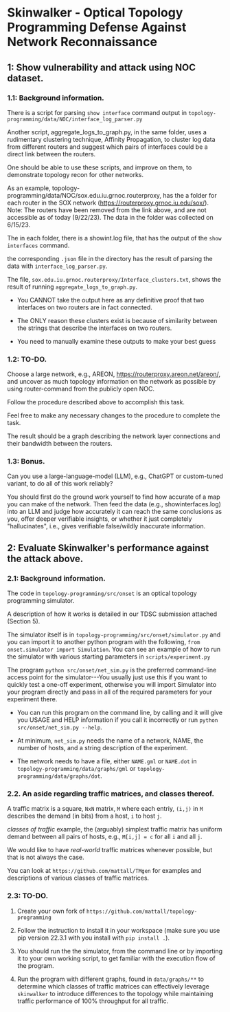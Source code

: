 # Skinwalker - Optical Topology Programming Defense Against Network Reconnaissance


## 1: Show vulnerability and attack using NOC dataset.

### 1.1: Background information. 

There is a script for parsing `show interface` command output in `topology-programming/data/NOC/interface_log_parser.py`

Another script, aggregate_logs_to_graph.py, in the same folder, uses a rudimentary clustering technique, Affinity Propagation, to cluster log data from different routers and suggest which pairs of interfaces could be a direct link between the routers. 

One should be able to use these scripts, and improve on them, to demonstrate topology recon for other networks. 

As an example, topology-programming/data/NOC/sox.edu.iu.grnoc.routerproxy, has the a folder for each router in the SOX network (https://routerproxy.grnoc.iu.edu/sox/). 
Note: The routers have been removed from the link above, and are not accessible as of today (9/22/23). The data in the folder was collected on 6/15/23.

The in each folder, there is a showint.log file, that has the output of the `show interfaces` command. 

the corresponding `.json` file in the directory has the result of parsing the data with  `interface_log_parser.py`.

The file, `sox.edu.iu.grnoc.routerproxy/Interface_clusters.txt`, shows the result of running `aggregate_logs_to_graph.py`. 

- You CANNOT take the output here as any definitive proof that two interfaces on two routers are in fact connected.

- The ONLY reason these clusters exist is because of similarity between the strings that describe the interfaces on two routers. 

- You need to manually examine these outputs to make your best guess 

### 1.2: TO-DO.

Choose a large network, e.g., AREON, https://routerproxy.areon.net/areon/,
and uncover as much topology information on the network as possible by using router-command from the publicly open NOC.

Follow the procedure described above to accomplish this task. 

Feel free to make any necessary changes to the procedure to complete the task. 

The result should be a graph describing the network layer connections and their bandwidth between the routers. 

### 1.3: Bonus.

Can you use a large-language-model (LLM), e.g., ChatGPT or custom-tuned variant, to do all of this work reliably? 

You should first do the ground work yourself to find how accurate of a map you can make of the network. Then feed the data (e.g., showinterfaces.log) into an LLM and judge how accurately it can reach the same conclusions as you, offer deeper verifiable insights, or whether it just completely "hallucinates", i.e., gives verifiable false/wildly inaccurate information. 

## 2: Evaluate Skinwalker's performance against the attack above.

### 2.1: Background information.

The code in `topology-programming/src/onset` is an optical topology programming simulator. 

A description of how it works is detailed in our TDSC submission attached (Section 5).

The simulator itself is in `topology-programming/src/onset/simulator.py` and you can import it to another python program with the following, `from onset.simulator import Simulation`.  You can see an example of how to run the simulator with various starting parameters in `scripts/experiment.py`

The program `python src/onset/net_sim.py` is the preferred command-line access point for the simulator---You usually just use this if you want to quickly test a one-off experiment, otherwise you will import Simulator into your program directly and pass in all of the required parameters for your experiment there.

- You can run this program on the command line, by calling  and it will give you USAGE and HELP information if you call it incorrectly or run `python src/onset/net_sim.py --help`. 

- At minimum, `net_sim.py` needs the name of a network, NAME, the number of hosts, and a string description of the experiment. 

- The network needs to have a file, either `NAME.gml` or `NAME.dot` in `topology-programming/data/graphs/gml` or `topology-programming/data/graphs/dot`.


### 2.2. An aside regarding traffic matrices, and classes thereof.

A traffic matrix is a square, `NxN` matrix,  `M` where each entriy, `(i,j)` in `M` describes the demand (in bits) from a host, `i` to host `j`. 

*classes of traffic* example, the (arguably) simplest traffic matrix has uniform demand between all pairs of hosts, e.g., `M[i,j] = c` for all `i` and all `j`.

We would like to have *real-world* traffic matrices whenever possible, but that is not always the case.

You can look at `https://github.com/mattall/TMgen` for examples and descriptions of various classes of traffic matrices.

### 2.3: TO-DO.

1. Create your own fork of `https://github.com/mattall/topology-programming`

2. Follow the instruction to install it in your workspace (make sure you use pip version 22.3.1 with you install with `pip install .`).

3. You should run the the simulator, from the command line or by importing it to your own working script, to get familiar with the execution flow of the program. 

4. Run the program with different graphs, found in `data/graphs/**` to determine which classes of traffic matrices can effectively leverage `skinwalker` to introduce differences to the topology while maintaining traffic performance of 100% throughput for all traffic.